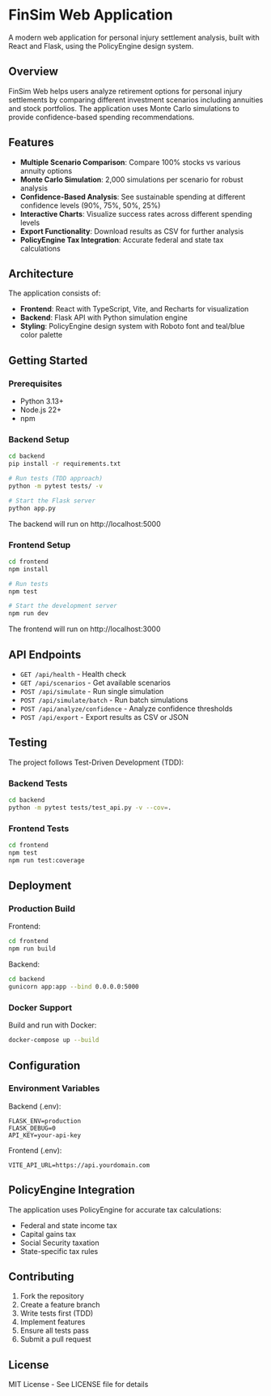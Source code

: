 # FinSim Web Application

A modern web application for personal injury settlement analysis, built with React and Flask, using the PolicyEngine design system.

## Overview

FinSim Web helps users analyze retirement options for personal injury settlements by comparing different investment scenarios including annuities and stock portfolios. The application uses Monte Carlo simulations to provide confidence-based spending recommendations.

## Features

- **Multiple Scenario Comparison**: Compare 100% stocks vs various annuity options
- **Monte Carlo Simulation**: 2,000 simulations per scenario for robust analysis
- **Confidence-Based Analysis**: See sustainable spending at different confidence levels (90%, 75%, 50%, 25%)
- **Interactive Charts**: Visualize success rates across different spending levels
- **Export Functionality**: Download results as CSV for further analysis
- **PolicyEngine Tax Integration**: Accurate federal and state tax calculations

## Architecture

The application consists of:
- **Frontend**: React with TypeScript, Vite, and Recharts for visualization
- **Backend**: Flask API with Python simulation engine
- **Styling**: PolicyEngine design system with Roboto font and teal/blue color palette

## Getting Started

### Prerequisites

- Python 3.13+
- Node.js 22+
- npm

### Backend Setup

```bash
cd backend
pip install -r requirements.txt

# Run tests (TDD approach)
python -m pytest tests/ -v

# Start the Flask server
python app.py
```

The backend will run on http://localhost:5000

### Frontend Setup

```bash
cd frontend
npm install

# Run tests
npm test

# Start the development server
npm run dev
```

The frontend will run on http://localhost:3000

## API Endpoints

- `GET /api/health` - Health check
- `GET /api/scenarios` - Get available scenarios
- `POST /api/simulate` - Run single simulation
- `POST /api/simulate/batch` - Run batch simulations
- `POST /api/analyze/confidence` - Analyze confidence thresholds
- `POST /api/export` - Export results as CSV or JSON

## Testing

The project follows Test-Driven Development (TDD):

### Backend Tests
```bash
cd backend
python -m pytest tests/test_api.py -v --cov=.
```

### Frontend Tests
```bash
cd frontend
npm test
npm run test:coverage
```

## Deployment

### Production Build

Frontend:
```bash
cd frontend
npm run build
```

Backend:
```bash
cd backend
gunicorn app:app --bind 0.0.0.0:5000
```

### Docker Support

Build and run with Docker:
```bash
docker-compose up --build
```

## Configuration

### Environment Variables

Backend (.env):
```
FLASK_ENV=production
FLASK_DEBUG=0
API_KEY=your-api-key
```

Frontend (.env):
```
VITE_API_URL=https://api.yourdomain.com
```

## PolicyEngine Integration

The application uses PolicyEngine for accurate tax calculations:
- Federal and state income tax
- Capital gains tax
- Social Security taxation
- State-specific tax rules

## Contributing

1. Fork the repository
2. Create a feature branch
3. Write tests first (TDD)
4. Implement features
5. Ensure all tests pass
6. Submit a pull request

## License

MIT License - See LICENSE file for details